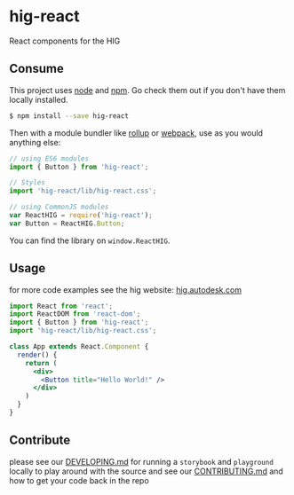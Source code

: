 # hig-react

React components for the HIG

## Consume

This project uses [node](http://nodejs.org) and [npm](https://npmjs.com). Go check them out if you don't have them locally installed.

```sh
$ npm install --save hig-react
```

Then with a module bundler like [rollup](http://rollupjs.org/) or [webpack](https://webpack.js.org/), use as you would anything else:

```javascript
// using ES6 modules
import { Button } from 'hig-react';

// Styles
import 'hig-react/lib/hig-react.css';

// using CommonJS modules
var ReactHIG = require('hig-react');
var Button = ReactHIG.Button;
```

You can find the library on `window.ReactHIG`.

## Usage

for more code examples see the hig website: [hig.autodesk.com](http://hig.autodesk.com)

```jsx
import React from 'react';
import ReactDOM from 'react-dom';
import { Button } from 'hig-react';
import 'hig-react/lib/hig-react.css';

class App extends React.Component {
  render() {
    return (
      <div>
        <Button title="Hello World!" />
      </div>
    )
  }
}
```

## Contribute

please see our [DEVELOPING.md](./DEVELOPING.md) for running a `storybook` and `playground` locally to play around with the source and see our [CONTRIBUTING.md](../../../CONTRIBUTING.md) and how to get your code back in the repo

